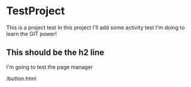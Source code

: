 # TestProject
This is a project test
In this project I'll add some activity test I'm doing to learn the GIT power!
 
## This should be the h2 line
I'm going to test the page manager

/button.html
